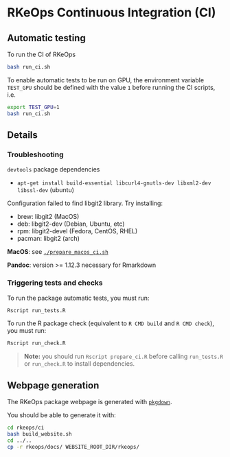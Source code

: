 # RKeOps Continuous Integration (CI)

## Automatic testing

To run the CI of RKeOps 
```bash
bash run_ci.sh
```

To enable automatic tests to be run on GPU, the environment variable `TEST_GPU` should be defined with the value `1` before running the CI scripts, i.e.
```bash
export TEST_GPU=1
bash run_ci.sh
```

## Details

### Troubleshooting

`devtools` package dependencies
  - `apt-get install build-essential libcurl4-gnutls-dev libxml2-dev libssl-dev` (ubuntu)

Configuration failed to find libgit2 library. Try installing:
  - brew: libgit2 (MacOS)
  - deb: libgit2-dev (Debian, Ubuntu, etc)
  - rpm: libgit2-devel (Fedora, CentOS, RHEL)
  - pacman: libgit2 (arch)

**MacOS**: see [`./prepare_macos_ci.sh`](./prepare_macos_ci.sh)

**Pandoc**: version >= 1.12.3 necessary for Rmarkdown

### Triggering tests and checks

To run the package automatic tests, you must run:
```bash
Rscript run_tests.R
```

To run the R package check (equivalent to `R CMD build` and `R CMD check`), you must run:
```bash
Rscript run_check.R
```

> **Note:** you should run `Rscript prepare_ci.R` before calling `run_tests.R` or `run_check.R` to install dependencies.

## Webpage generation

The RKeOps package webpage is generated with [`pkgdown`](https://pkgdown.r-lib.org/).

You should be able to generate it with:

```bash
cd rkeops/ci
bash build_website.sh
cd ../..
cp -r rkeops/docs/ WEBSITE_ROOT_DIR/rkeops/
```
